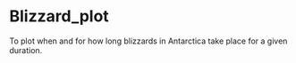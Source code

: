 # Blizzard_plot
To plot when and for how long blizzards in Antarctica take place for a given duration.
